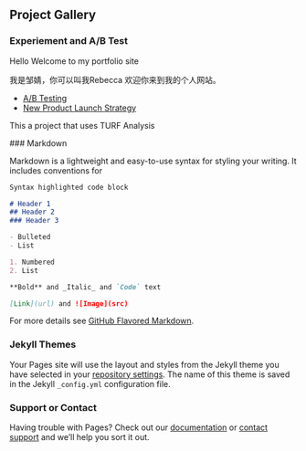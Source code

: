 ## Project Gallery 

### Experiement and A/B Test

<p>Hello Welcome to my portfolio site</p>
<p>我是邹婧，你可以叫我Rebecca
   欢迎你来到我的个人网站。 </p>
<p></p>

<ul>
  <li> <a href="https://www.zhihu.com/people/AJLoveChina">A/B Testing </a> </li>
  <li> <a href="http://hejie.nigeerhuo.com">New Product Launch Strategy</a> </li>
</ul>
<p>This a project that uses TURF Analysis</p>
### Markdown

Markdown is a lightweight and easy-to-use syntax for styling your writing. It includes conventions for

```markdown
Syntax highlighted code block

# Header 1
## Header 2
### Header 3

- Bulleted
- List

1. Numbered
2. List

**Bold** and _Italic_ and `Code` text

[Link](url) and ![Image](src)
```

For more details see [GitHub Flavored Markdown](https://guides.github.com/features/mastering-markdown/).

### Jekyll Themes

Your Pages site will use the layout and styles from the Jekyll theme you have selected in your [repository settings](https://github.com/Jzou96/Jzourebecca13/settings). The name of this theme is saved in the Jekyll `_config.yml` configuration file.

### Support or Contact

Having trouble with Pages? Check out our [documentation](https://docs.github.com/categories/github-pages-basics/) or [contact support](https://github.com/contact) and we’ll help you sort it out.
